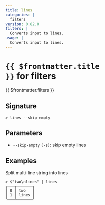 ```yaml
---
title: lines
categories: |
  filters
version: 0.82.0
filters: |
  Converts input to lines.
usage: |
  Converts input to lines.
---
```


# <code>{{ $frontmatter.title }}</code> for filters

<div class='command-title'>{{ $frontmatter.filters }}</div>

## Signature

```> lines --skip-empty```

## Parameters

 -  `--skip-empty` `(-s)`: skip empty lines

## Examples

Split multi-line string into lines
```shell
> $"two\nlines" | lines
╭───┬───────╮
│ 0 │ two   │
│ 1 │ lines │
╰───┴───────╯

```
